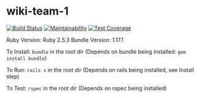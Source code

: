 # wiki-team-1

[![Build Status](https://travis-ci.com/ajimenez3600/wiki-team-1.svg?branch=master)](https://travis-ci.com/ajimenez3600/wiki-team-1)
[![Maintainability](https://api.codeclimate.com/v1/badges/199d45c9aad1f2c15899/maintainability)](https://codeclimate.com/github/ajimenez3600/wiki-team-1/maintainability)
[![Test Coverage](https://api.codeclimate.com/v1/badges/199d45c9aad1f2c15899/test_coverage)](https://codeclimate.com/github/ajimenez3600/wiki-team-1/test_coverage)

Ruby Version: Ruby 2.5.3
Bundle Version: 1.17.1

To Install: `bundle` in the root dir (Depends on bundle being installed: `gem install bundle`)

To Run: `rails s` in the root dir (Depends on rails being installed, see Install step)

To Test: `rspec` in the root dir (Depends on rspec being installed)
